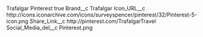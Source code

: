 <?xml version="1.0" encoding="UTF-8"?>
<CustomMetadata xmlns="http://soap.sforce.com/2006/04/metadata" xmlns:xsi="http://www.w3.org/2001/XMLSchema-instance" xmlns:xsd="http://www.w3.org/2001/XMLSchema">
    <label>Trafalgar Pinterest</label>
    <protected>true</protected>
    <values>
        <field>Brand__c</field>
        <value xsi:type="xsd:string">Trafalgar</value>
    </values>
    <values>
        <field>Icon_URL__c</field>
        <value xsi:type="xsd:string">http://icons.iconarchive.com/icons/surveyspencer/pinterest/32/Pinterest-5-icon.png</value>
    </values>
    <values>
        <field>Share_Link__c</field>
        <value xsi:type="xsd:string">http://pinterest.com/TrafalgarTravel</value>
    </values>
    <values>
        <field>Social_Media_del__c</field>
        <value xsi:type="xsd:string">Pinterest.png</value>
    </values>
</CustomMetadata>
